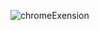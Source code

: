 

![chromeExension](https://user-images.githubusercontent.com/44428775/101495301-b3bfb700-3968-11eb-80d3-d3d711a50934.gif)